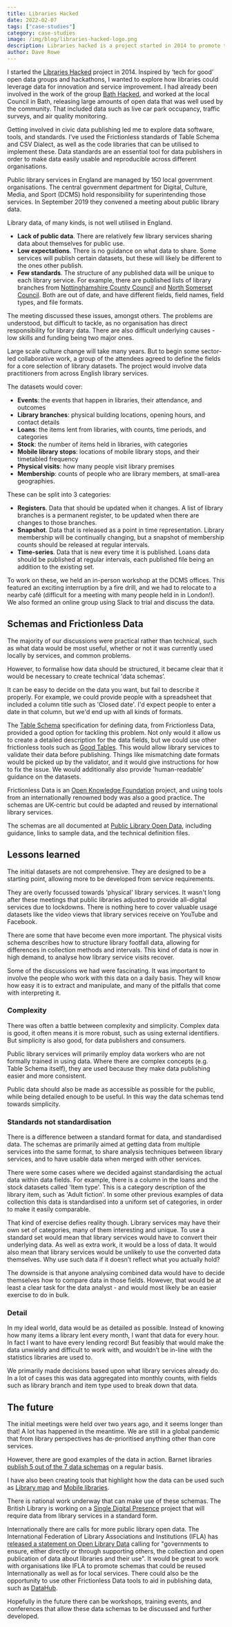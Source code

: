 ```yaml
---
title: Libraries Hacked
date: 2022-02-07
tags: ["case-studies"]
category: case-studies
image: /img/blog/libraries-hacked-logo.png
description: Libraries hacked is a project started in 2014 to promote the use of open data in libraries. That includes publishing data about libraries, as well as using other open datasets to enhance library data. 
author: Dave Rowe
---
```

I started the [Libraries Hacked](https://www.librarieshacked.org/) project in 2014. Inspired by ‘tech for good’ open data groups and hackathons, I wanted to explore how libraries could leverage data for innovation and service improvement. I had already been involved in the work of the group [Bath Hacked](https://www.bathhacked.org/), and worked at the local Council in Bath, releasing large amounts of open data that was well used by the community. That included data such as live car park occupancy, traffic surveys, and air quality monitoring.

Getting involved in civic data publishing led me to explore data software, tools, and standards. I’ve used the Frictionless standards of Table Schema and CSV Dialect, as well as the code libraries that can be utilised to implement these. Data standards are an essential tool for data publishers in order to make data easily usable and reproducible across different organisations.

Public library services in England are managed by 150 local government organisations. The central government department for Digital, Culture, Media, and Sport (DCMS) hold responsibility for superintending those services. In September 2019 they convened a meeting about public library data.

Library data, of many kinds, is not well utilised in England.

* **Lack of public data**. There are relatively few library services sharing data about themselves for public use.
* **Low expectations**. There is no guidance on what data to share. Some services will publish certain datasets, but these will likely be different to the ones other publish.
* **Few standards**. The structure of any published data will be unique to each library service. For example, there are published lists of library branches from [Nottinghamshire County Council](https://www.opendatanottingham.org.uk/dataset.aspx?id=1) and [North Somerset Council](https://data.gov.uk/dataset/9342032d-ab88-462f-b31c-4fb07fd4da6f/libraries). Both are out of date, and have different fields, field names, field types, and file formats.

The meeting discussed these issues, amongst others. The problems are understood, but difficult to tackle, as no organisation has direct responsibility for library data. There are also difficult underlying causes - low skills and funding being two major ones.

Large scale culture change will take many years. But to begin some sector-led collaborative work, a group of the attendees agreed to define the fields for a core selection of library datasets. The project would involve data practitioners from across English library services.

The datasets would cover:

* **Events**: the events that happen in libraries, their attendance, and outcomes
* **Library branches**: physical building locations, opening hours, and contact details
* **Loans**: the items lent from libraries, with counts, time periods, and categories
* **Stock**: the number of items held in libraries, with categories
* **Mobile library stops**: locations of mobile library stops, and their timetabled frequency
* **Physical visits**: how many people visit library premises
* **Membership**: counts of people who are library members, at small-area geographies.

These can be split into 3 categories:

* **Registers**. Data that should be updated when it changes. A list of library branches is a permanent register, to be updated when there are changes to those branches.
* **Snapshot**. Data that is released as a point in time representation. Library membership will be continually changing, but a snapshot of membership counts should be released at regular intervals.
* **Time-series**. Data that is new every time it is published. Loans data should be published at regular intervals, each published file being an addition to the existing set.

To work on these, we held an in-person workshop at the DCMS offices. This featured an exciting interruption by a fire drill, and we had to relocate to a nearby café (difficult for a meeting with many people held in in London!). We also formed an online group using Slack to trial and discuss the data.

## Schemas and Frictionless Data

The majority of our discussions were practical rather than technical, such as what data would be most useful, whether or not it was currently used locally by services, and common problems.

However, to formalise how data should be structured, it became clear that it would be necessary to create technical 'data schemas’.

It can be easy to decide on the data you want, but fail to describe it properly. For example, we could provide people with a spreadsheet that included a column title such as 'Closed date'. I'd expect people to enter a date in that column, but we'd end up with all kinds of formats.

The [Table Schema](https://specs.frictionlessdata.io/table-schema/) specification for defining data, from Frictionless Data, provided a good option for tackling this problem. Not only would it allow us to create a detailed description for the data fields, but we could use other frictionless tools such as [Good Tables](https://goodtables.io/). This would allow library services to validate their data before publishing. Things like mismatching date formats would be picked up by the validator, and it would give instructions for how to fix the issue. We would additionally also provide 'human-readable' guidance on the datasets.

Frictionless Data is an [Open Knowledge Foundation](https://okfn.org/) project, and using tools from an internationally renowned body was also a good practice. The schemas are UK-centric but could be adapted and reused by international library services.

The schemas are all documented at [Public Library Open Data](https://schema.librarydata.uk/), including guidance, links to sample data, and the technical definition files.

## Lessons learned

The initial datasets are not comprehensive. They are designed to be a starting point, allowing more to be developed from service requirements. 

They are overly focussed towards 'physical' library services. It wasn't long after these meetings that public libraries adjusted to provide all-digital services due to lockdowns. There is nothing here to cover valuable usage datasets like the video views that library services receive on YouTube and Facebook.

There are some that have become even more important. The physical visits schema describes how to structure library footfall data, allowing for differences in collection methods and intervals. This kind of data is now in high demand, to analyse how library service visits recover.

Some of the discussions we had were fascinating. It was important to involve the people who work with this data on a daily basis. They will know how easy it is to extract and manipulate, and many of the pitfalls that come with interpreting it.

### Complexity

There was often a battle between complexity and simplicity. Complex data is good, it often means it is more robust, such as using external identifiers. But simplicity is also good, for data publishers and consumers.

Public library services will primarily employ data workers who are not formally trained in using data. Where there are complex concepts (e.g. Table Schema itself), they are used because they make data publishing easier and more consistent.

Public data should also be made as accessible as possible for the public, while being detailed enough to be useful. In this way the data schemas tend towards simplicity.

### Standards not standardisation

There is a difference between a standard format for data, and standardised data. The schemas are primarily aimed at getting data from multiple services into the same format, to share analysis techniques between library services, and to have usable data when merged with other services.

There were some cases where we decided against standardising the actual data within data fields. For example, there is a column in the loans and the stock datasets called 'Item type'. This is a category description of the library item, such as 'Adult fiction'. In some other previous examples of data collection this data is standardised into a uniform set of categories, in order to make it easily comparable.

That kind of exercise defies reality though. Library services may have their own set of categories, many of them interesting and unique. To use a standard set would mean that library services would have to convert their underlying data. As well as extra work, it would be a loss of data. It would also mean that library services would be unlikely to use the converted data themselves. Why use such data if it doesn’t reflect what you actually hold?

The downside is that anyone analysing combined data would have to decide themselves how to compare data in those fields. However, that would be at least a clear task for the data analyst - and would most likely be an easier exercise to do in bulk.

### Detail

In my ideal world, data would be as detailed as possible. Instead of knowing how many items a library lent every month, I want that data for every hour. In fact I want to have every lending record! But feasibly that would make the data unwieldy and difficult to work with, and wouldn’t be in-line with the statistics libraries are used to.

We primarily made decisions based upon what library services already do. In a lot of cases this was data aggregated into monthly counts, with fields such as library branch and item type used to break down that data.

## The future

The initial meetings were held over two years ago, and it seems longer than that! A lot has happened in the meantime. We are still in a global pandemic that from library perspectives has de-prioritised anything other than core services.

However, there are good examples of the data in action. Barnet libraries [publish 5 out of the 7 data schemas](https://open.barnet.gov.uk/dataset/e14dj/library-data) on a regular basis.

I have also been creating tools that highlight how the data can be used such as [Library map](https://www.librarymap.co.uk) and [Mobile libraries](https://www.mobilelibraries.org).

There is national work underway that can make use of these schemas. The British Library is working on a [Single Digital Presence](https://www.artscouncil.org.uk/blog/single-digital-presence-libraries) project that will require data from library services in a standard form.

Internationally there are calls for more public library open data. The International Federation of Library Associations and Institutions (IFLA) has [released a statement on Open Library Data](https://www.ifla.org/news/ifla-releases-statement-on-open-library-data/) calling for "governments to ensure, either directly or through supporting others, the collection and open publication of data about libraries and their use". It would be great to work with organisations like IFLA to promote schemas that could be reused Internationally as well as for local services. There could also be the opportunity to use other Frictionless Data tools to aid in publishing data, such as [DataHub](https://datahub.io/).

Hopefully in the future there can be workshops, training events, and conferences that allow these data schemas to be discussed and further developed.
